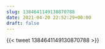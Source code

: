 ```yaml
---
slug: 1384641149130870788
date: 2021-04-20 22:52:29+00:00
draft: false
---
```


{{< tweet 1384641149130870788 >}}
